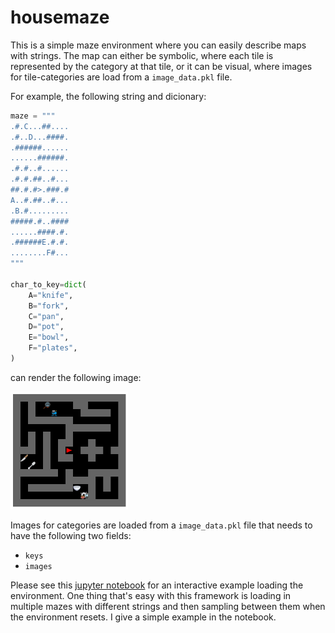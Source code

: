 # housemaze

This is a simple maze environment where you can easily describe maps with strings. The map can either be symbolic, where each tile is represented by the category at that tile, or it can be visual, where images for tile-categories are load from a `image_data.pkl` file.

For example, the following string and dicionary:
``` python
maze = """
.#.C...##....
.#..D...####.
.######......
......######.
.#.#..#......
.#.#.##..#...
##.#.#>.###.#
A..#.##..#...
.B.#.........
#####.#..####
......####.#.
.######E.#.#.
........F#...
"""

char_to_key=dict(
    A="knife",
    B="fork",
    C="pan",
    D="pot",
    E="bowl",
    F="plates",
)
```

can render the following image:

<img src="example.png" alt="FARM" style="zoom:40%;" />

Images for categories are loaded from a `image_data.pkl` file that needs to have the following two fields:
- `keys`
- `images`

Please see this [jupyter notebook](exmaple.ipdb) for an interactive example loading the environment. One thing that's easy with this framework is loading in multiple mazes with different strings and then sampling between them when the environment resets. I give a simple example in the notebook.
